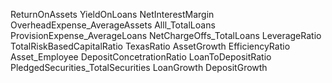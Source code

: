 ReturnOnAssets
YieldOnLoans
NetInterestMargin
OverheadExpense_AverageAssets
Alll_TotalLoans
ProvisionExpense_AverageLoans
NetChargeOffs_TotalLoans
LeverageRatio
TotalRiskBasedCapitalRatio
TexasRatio
AssetGrowth
EfficiencyRatio
Asset_Employee
DepositConcetrationRatio
LoanToDepositRatio
PledgedSecurities_TotalSecurities
LoanGrowth
DepositGrowth